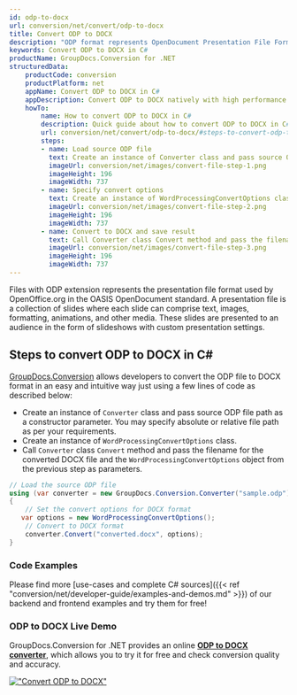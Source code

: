 ```yaml
---
id: odp-to-docx
url: conversion/net/convert/odp-to-docx
title: Convert ODP to DOCX
description: "ODP format represents OpenDocument Presentation File Format with .odp extension. Learn how to convert ODP to DOCX file programmatically in C# language using GroupDocs.Conversion for .NET library."
keywords: Convert ODP to DOCX in C#
productName: GroupDocs.Conversion for .NET
structuredData:
    productCode: conversion
    productPlatform: net
    appName: Convert ODP to DOCX in C#
    appDescription: Convert ODP to DOCX natively with high performance using C# language and server side GroupDocs.Conversion for .NET APIs, without the use of any software like Microsoft or Open Office.
    howTo:
        name: How to convert ODP to DOCX in C# 
        description: Quick guide about how to convert ODP to DOCX in C# with high performance and accuracy.
        url: conversion/net/convert/odp-to-docx/#steps-to-convert-odp-to-docx-in-c
        steps:
        - name: Load source ODP file 
          text: Create an instance of Converter class and pass source ODP file path as a constructor parameter. You may specify absolute or relative file path as per your requirements. 
          imageUrl: conversion/net/images/convert-file-step-1.png
          imageHeight: 196
          imageWidth: 737
        - name: Specify convert options 
          text: Create an instance of WordProcessingConvertOptions class.
          imageUrl: conversion/net/images/convert-file-step-2.png
          imageHeight: 196
          imageWidth: 737
        - name: Convert to DOCX and save result 
          text: Call Converter class Convert method and pass the filename for the converted HTML file and the WordProcessingConvertOptions object from the previous step as parameters.
          imageUrl: conversion/net/images/convert-file-step-3.png
          imageHeight: 196
          imageWidth: 737
---
```


Files with ODP extension represents the presentation file format used by OpenOffice.org in the OASIS OpenDocument standard. A presentation file is a collection of slides where each slide can comprise text, images, formatting, animations, and other media. These slides are presented to an audience in the form of slideshows with custom presentation settings.

## Steps to convert ODP to DOCX in C#

[GroupDocs.Conversion](https://products.groupdocs.com/conversion/net) allows developers to convert the ODP file to DOCX format in an easy and intuitive way just using a few lines of code as described below:

* Create an instance of `Converter` class and pass source ODP file path as a constructor parameter. You may specify absolute or relative file path as per your requirements. 
* Create an instance of `WordProcessingConvertOptions` class.
* Call `Converter` class `Convert` method and pass the filename for the converted DOCX file and the `WordProcessingConvertOptions` object from the previous step as parameters.

```csharp
// Load the source ODP file
using (var converter = new GroupDocs.Conversion.Converter("sample.odp"))
{
    // Set the convert options for DOCX format
   var options = new WordProcessingConvertOptions();
    // Convert to DOCX format
    converter.Convert("converted.docx", options);
}
```

### Code Examples

Please find more [use-cases and complete C# sources]({{< ref "conversion/net/developer-guide/examples-and-demos.md" >}}) of our backend and frontend examples and try them for free!

### ODP to DOCX Live Demo

GroupDocs.Conversion for .NET provides an online [**ODP to DOCX converter**](https://products.groupdocs.app/conversion/odp-to-docx), which allows you to try it for free and check conversion quality and accuracy.

[!["Convert ODP to DOCX"](conversion/net/images/convert-to-docx/convert-odp-to-docx.png)](https://products.groupdocs.app/conversion/odp-to-docx)